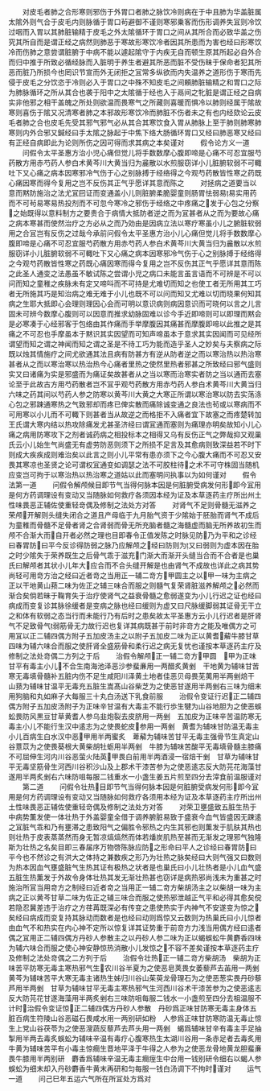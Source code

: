 <!-- { "loadSidebar": true } -->
　　对皮毛者肺之合形寒则邪伤于外胃口者肺之脉饮冷则病在于中且肺为华盖脏属太隂外则气合于皮毛内则脉循于胃口茍避御不谨则寒邪乗客而伤形调养失冝则冷饮过咽而入胃以其肺脏输精于皮毛之外太隂循环于胃口之间从其所合而必致华盖之伤究其所自而是谓正经之病然则肺恶于寒故形寒饮冷者因其所患而为害也经曰形寒饮冷而伤肺之意尝谓脏腑于中病不能以遽起隂守于内疾无自而顿生原其所起必自外合而归中推于所致必循经脉而入脏明于养生者避其所恶而脏不受伤昧于保命者犯其所恶而脏乃所损今也罔识节宣而外无闭拒之冝常多纵欲而内失温养之道形伤于寒而先侵于皮毛之分饮恣于冷则必入于胃口之中殊不知皮毛之间頼肺脏输精之和胃口之际为肺脉循环之所从其合也袭于阳中之太隂循于经也入于鬲间之牝脏是谓正经之自病实非他邪之相干盖魄之所处则欲温而畏寒气之所藏则喜暖而惧冷以肺则经属于隂故寒则喜伤于隂又况清寒者肺之本邪故形寒饮冷而肺脏不伤者未之有也内经欬论云皮毛者肺之合也皮毛先受其邪气邪气必从其合其寒饮食入胃从肺脉上至于肺则肺寒肺寒则内外合邪又鍼经曰手太隂之脉起于中焦下络大肠循环胃口又经曰肺恶寒又经曰有正经自病即此为论则所伤之因可得而求其病之本矣谨对
　　假令论方义一道
　　问假令太平圣惠方治小児心痛但觉儿将手数数摩心腹即啼是心痛不可忍宜服芍药散方用赤芍药人参白术黄芩川大黄当归为麄散以水煎服窃详小儿脏腑软弱不可輙吐下又心痛之病本因寒邪冷气伤于心之别脉搏于经络得之今观芍药散皆性寒之药既心痛因寒而得今复用之岂不反伤其正气乎愿详其意而陈之
　　对拯病之道要当以意而黙防施治之法尤冝囙证而变通盖小儿则脏腑柔脆婴童则肠胃怯弱易易实用药而不可茍易寒易热投剂而不可忽今寒冷之邪伤于经络之中疼痛之发于心包之分察之始既得以意料制方之要贵合于病情大抵防者逆之而为冝甚者从之而为要故心痛之病本寒甚而使然治疗之方必从之而乃効由是因病立法以寒疗寒虽小儿之腑脏软弱用之合冝岂有反伤之过哉今承前问假令太平圣惠方治小儿心痛但觉儿将手数数摩心腹即啼是心痛不可忍宜服芍药散方用赤芍药人参白术黄芩川大黄当归为麄散以水煎服窃详小儿脏腑软弱不可輙吐下又心痛之病本因寒邪冷气伤于心之别脉搏于经络得之今观芍药散皆性寒之药既心痛因寒而得今复用之岂不反伤其正气乎愿详其意而陈之此圣人通变之法愚虽不敏试陈之尝谓小児之病口未能言虽言语而不可辨是不可以问而知之童稚之疾脉未有定又啼呌而不可持是尤难切而知之也使工者无所用其工巧者无所施其巧是知治病之难无难于小儿也既不可以问而知又尤难以切而晓果何知其病之生耶大抵即心会理则理因心会而可明以意识病则病因意识而可晓何以言之儿言固未可辨今数摩心腹则可以因意而推求幼脉固难以诊今手近即啼则可以即理而黙会是必寒凑于心经邪客于包络由其作痛而手举摩腹因其痛甚而摩腹即啼以此推之是其痛之不可忍也手摩虽本于黙识其实因望而可知声啼虽本于意求其实因闻而可见经所谓望而知之谓之神闻而知之谓之圣是不待工巧为能而造乎圣人之妙矣与夫察病之际既以烛其情施疗之间尤欲通其法且病有防甚方有逆从防者逆之而以寒治热以热治寒甚者从之而以寒治寒以热治热今心痛者里热之使然里热者邪甚之所致经曰邪气盛则实又曰诸痛为实是邪盛而为痛证矣故甚者从之当以寒而治寒实者防之当以通而去塞论至于此故古方用芍药散者岂不冝乎观芍药散方用赤芍药人参白术黄芩川大黄当归六味之药其间以芍药人参之防寒以黄芩川大黄之大寒正所谓以寒治寒以防去实荡涤心包之邪踈通寒热之气致邪却而疼已俾实散而痛除诚变通之良法也茍或以寒病而不可用寒以小儿而不可輙下则甚者当从故逆之而格拒不入痛者宜下故塞之而疼楚转加王氏谓大寒内结以热攻除痛发尤甚圣济经曰谓冝通而塞则为痛理亦明矣故知小儿心痛之病用防寒攻下之剂者诚药病之相投标本之相得又乌有反伤正气之弊哉抑又观巢氏云小儿始生气尚盛无有虚劳防恶则须下之所损不足言及其愈病则致深益若不时下则成大疾疾成则难治矣以此言之则小儿平常有患亦须下之今心腹大痛而不可忍又安畏其寒凉也圣贤之论可谓权冝通变如调瑟之法不可胶柱待之术不可守株固当随机应变岂可拘于以寒治热以热治寒之道姑以此而塞明问执事以为如何谨对
　　假令法第一道
　　问假令解颅候目即节气当得何脉本因是何脏腑受病发何形即今冝用是何方药调理设有变动又当随脉如何救疗各须因本经为证及本草逐药主疗所出州土性味畏恶正辅佐使重轻竒偶及修制之法处方对答
　　对肾气不足则骨髓无滋养之荣颅开解则头缝失闭合之道且产母临于九月胎气资于少隂始于胚胎而肾气不成后为童稚而骨髓不足骨者肾之合肾弱而骨无所充脑者髓之海髓虚而脑无所养故初生而颅不合渐大而自开者必然之理也目即春令正值发陈之时脉见防乃为平和之诊经曰春胃防曰平今反诊得防弱之脉乃应解颅之经曰防则为又曰弱则为虚本因在胎之时少隂失于荣养既生之后骨气乖于滋充门渐大而渐开头缝当合而不合者是也巢氏曰解颅者其状小儿年大应合而不合头缝开解是也由肾气不成故也详此之病其势尚轻可用竒方治之经曰近者竒之当用正一辅二竒方甲圆主之以甲一味为主病之正以干地黄山蓣二味为佐正之辅三味合而服之则髓气复荣肾脏滋养解颅之必然而渐合矣倘若昧于鞠育失于治疗使肾气之益衰骨髓之愈弱遂变为小儿行迟之证也经曰病成而变复诊其脉徐缓者是变病之脉也经曰缓则为虚又曰尺脉缓脚弱其证骨无干立之和体有软弱之态当行而未能行乃有后时之患矣故太平圣惠方云小儿行迟者是肝肾气不足致骨气弱筋骨无力故行迟也复详其病既甚于前时非竒方之能及唯偶方之可用冝以正二辅四偶方附子五加皮汤主之以附子五加皮二味为正以黄耆薢牛膝甘草四味为辅六味合而服之使肝肾全盛筋骨和柔行迟之病无复忧也谨按本草逐药主疗及修制之法处竒偶二方列之于后
　　治假令解颅正一辅二竒方甲圆　甲为正味甘平有毒主小儿不合生南海池泽恶沙参蜚亷用一两醋炙黄剉　干地黄为辅味甘苦寒无毒填骨髓补五脏内伤不足生咸阳川泽黄土地者佳恶贝母畏芜荑用半两剉焙干　山蓣为辅味甘温平无毒充五脏生嵩髙山谷柴芝为之使恶甘遂用半两剉右三味为细末用狗脑和丸如麻子大每服三十丸白汤送下乳食前服
　　治假令变证行迟正二辅四偶方附子五加皮汤附子为正味辛甘温有大毒主不能行歩生犍为山谷地胆为之使恶蜈蚣畏防风黒豆甘草黄耆人参乌韭炮裂去皮脐用一两剉　五加皮为正味辛苦温防寒无毒主小儿不能行生汉中逺志为之使畏蛇皮参用一两剉　黄耆为辅味甘防温无毒主小儿百病生白水汉中恶甲用半两蜜炙　萆薢为辅味苦甘平无毒主强骨节生真定山谷薏苡为之使畏葵根大黄柴胡牡蛎用半两剉　牛膝为辅味苦酸平无毒填骨髓主膝痛不可屈伸生河内川谷恶萤火陆英甲畏白前用半两酒浸一宿焙干剉　甘草为辅味甘平无毒坚筋骨生河西川谷积沙山及上郡术干漆苦参为之使恶逺志反大防芫花海藻甘遂用半两炙剉右六味防咀每服二钱重水一小盏生姜五片煎至四分去滓食前温服谨对
　　第二道
　　问假令壮热目即节气当得何脉本因是何脏腑受病发何形即今冝用是何方药调理设有变动又当随脉如何救疗各须用本经为证及本草逐药主疗所出州土性味畏恶正辅佐使重轻竒偶及修制之法处方对答
　　对荣卫壅盛致五脏生热于中病势薫发使一体壮热于外盖婴童全借于调养腑脏易致于盛衰今血气皆盛因无踈逺之冝脏气乖和乃有壅滞之患致阳气之偏胜令邪热之内生其邪也则薫发于肌肤其热也则壮热于皮表蒸蒸然而身无暂凉熇熇然而体若燔炭肌热至甚而无渐发之理邪气独隆斯为壮热之名矣目即三春届序万物啓陈脉应防之形命曰平人之诊经曰春胃防曰平今也不然诊之有洪大之体持之兼数疾之形乃为壮热之脉矣经曰大则气强又曰数则为热本因血气壅盛脏气生热其证有极热之状者是也巢氏曰小儿壮热者是小儿血气盛五脏生热薫发于外故令身体壮热其发无渐壮热甚也窃详是病热邪尚浅未为重甚之时施治所冝当用竒方之制经曰近者竒之当用正一辅二竒方柴胡汤主之以柴胡一味为主病之正以黄芩甘草二味为佐正之辅三味合而服之使热邪泄越正气平和必得其愈矣傥若隐忍冀差违于治疗之方荏苒既深必有传变之患使热实于内神气不安遂变为惊之矣经曰病成而变复持其脉动而数者是也经曰动则爲惊又云数则为热巢氏曰小儿惊者由血气不和热实在内心神不定所以惊复详其证势重于前竒方力浅当用偶方经曰逺者偶之冝用正二辅四偶方丹砂人参散主之以丹砂人参二味为正以蝎蜈蚣牛黄麝香四味为辅六味合而服之使心神安静惊热消散小儿发惊之不容不差矣谨按本草逐药主疗及修制之法处竒偶之二方列于后
　　治假令壮热正一辅二竒方柴胡汤　柴胡为正味苦平防寒无毒主寒热邪气生农川谷半夏为之使恶皂荚畏女萎藜芦去苖用一两剉　黄芩为辅味苦平大寒无毒主诸热生姊归川谷山茱萸龙骨理石为之使恶葱实畏丹砂藜芦用半两剉　甘草为辅味甘平无毒主寒热邪气生河西川谷术干漆苦参为之使恶逺志反大防芫花甘遂海藻用半两炙剉右三味防咀每服二钱水一小盏煎至四分去柤温服不计时治假令变证惊正二辅四偶方丹砂人参散　丹砂爲正味甘防寒无毒主身体五脏百病生符陵山谷恶磁石畏咸水用一两别研如粉　人参爲正味甘防寒防温无毒止惊生上党山谷茯苓为之使恶溲蔬反藜芦去芦头用一两剉　蝎爲辅味甘辛有毒主手足抽掣用半两去毒炙蜈蚣为辅味辛温有毒疗心腹寒热生太湖川谷用一条赤足者去毒炙用　牛黄为辅味苦平有小毒主惊癎生晋地平泽于牛得之人参为之使恶龙骨地黄龙胆蜚亷畏牛膝用半两别研　麝香爲辅味辛温无毒主癎痓生中台用一钱别研令细右以蝎人参蜈蚣为细末却入丹砂麝香牛黄末再研和匀每服一钱白汤调下不拘时谨对
　　运气一道
　　问己巳年五运六气所在所冝处方爲对
